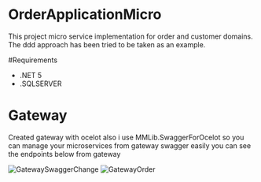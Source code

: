 # OrderApplicationMicro
This project micro service implementation for order and customer domains. The ddd approach has been tried to be taken as an example.

#Requirements

* .NET 5
* .SQLSERVER

# Gateway
Created gateway with ocelot also i use MMLib.SwaggerForOcelot so you can manage your microservices from gateway swagger easily you can see the endpoints below from gateway

![GatewaySwaggerChange](https://user-images.githubusercontent.com/65852808/138620621-0670bed6-6e6d-4c06-92f6-56368a74f7f9.png)
![GatewayOrder](https://user-images.githubusercontent.com/65852808/138620767-f596b746-d5e7-4b47-a2e3-37edadd7bb01.png)
# 

